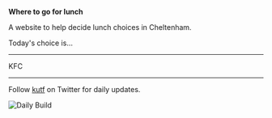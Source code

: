 __Where to go for lunch__

A website to help decide lunch choices in Cheltenham.

Today's choice is...

---

<!-- lunch_item starts -->
KFC
<!-- lunch_item ends -->

---

Follow [kutf](https://twitter.com/kutf) on Twitter for daily updates.

![Daily Build](https://github.com/MatBenfield/lunch.thechels.uk/workflows/Daily%20Build/badge.svg)
